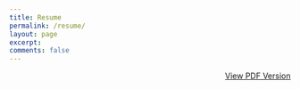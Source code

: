```yaml
---
title: Resume
permalink: /resume/
layout: page
excerpt: 
comments: false
---
```

<div style="text-align: right;" class="pdf-resume">
    <a href="/resume/pdf/#!">View PDF Version</a>
</div>

<div class="resume-wrapper">

</div>

<style>
    .pdf-resume {
        text-align: right;        
    }
    .resume-wrapper {
        display: flex;
        justify-content: center;
        align-items: center;
    }
</style>